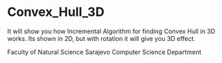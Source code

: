 Convex_Hull_3D
==============

It will show you how Incremental Algorithm for finding Convex Hull in 3D works. Its shown in 2D, but with rotation it will give you 3D effect.

Faculty of Natural Science Sarajevo
Computer Science Department